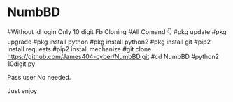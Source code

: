 # NumbBD
#Without id login Only 10 digit Fb Cloning 
#All Comand 👇
#pkg update 
#pkg upgrade 
#pkg install python 
#pkg install python2
#pkg install git
#pip2 install requests 
#pip2 install  mechanize
#git clone https://github.com/James404-cyber/NumbBD.git
#cd NumbBD
#python2 10digit.py

Pass user No needed. 

Just enjoy
